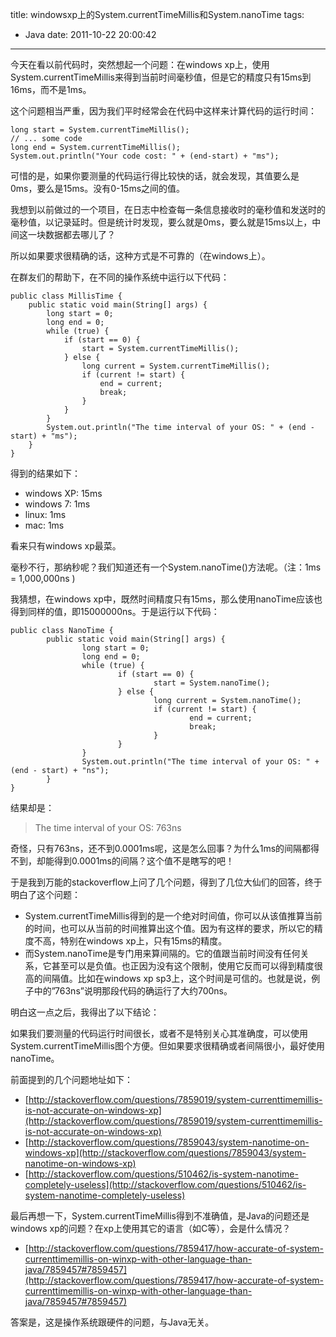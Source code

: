 title: windowsxp上的System.currentTimeMillis和System.nanoTime
tags:
  - Java
date: 2011-10-22 20:00:42
---

今天在看以前代码时，突然想起一个问题：在windows xp上，使用System.currentTimeMillis来得到当前时间毫秒值，但是它的精度只有15ms到16ms，而不是1ms。

这个问题相当严重，因为我们平时经常会在代码中这样来计算代码的运行时间：

```
long start = System.currentTimeMillis();
// ... some code
long end = System.currentTimeMillis();
System.out.println("Your code cost: " + (end-start) + "ms");
```

可惜的是，如果你要测量的代码运行得比较快的话，就会发现，其值要么是0ms，要么是15ms。没有0-15ms之间的值。

 <span id="more-455"></span>
<p>我想到以前做过的一个项目，在日志中检查每一条信息接收时的毫秒值和发送时的毫秒值，以记录延时。但是统计时发现，要么就是0ms，要么就是15ms以上，中间这一块数据都去哪儿了？

所以如果要求很精确的话，这种方式是不可靠的（在windows上）。

在群友们的帮助下，在不同的操作系统中运行以下代码：

```
public class MillisTime {
    public static void main(String[] args) {
        long start = 0;
        long end = 0;
        while (true) {
            if (start == 0) {
                start = System.currentTimeMillis();
            } else {
                long current = System.currentTimeMillis();
                if (current != start) {
                    end = current;
                    break;
                }
            }
        }
        System.out.println("The time interval of your OS: " + (end - start) + "ms");
    }
}
```

得到的结果如下：

*   windows XP: 15ms
*   windows 7: 1ms
*   linux: 1ms
*   mac: 1ms

看来只有windows xp最菜。

毫秒不行，那纳秒呢？我们知道还有一个System.nanoTime()方法呢。（注：1ms = 1,000,000ns )

我猜想，在windows xp中，既然时间精度只有15ms，那么使用nanoTime应该也得到同样的值，即15000000ns。于是运行以下代码：

```
public class NanoTime {
        public static void main(String[] args) {
                long start = 0;
                long end = 0;
                while (true) {
                        if (start == 0) {
                                start = System.nanoTime();
                        } else {
                                long current = System.nanoTime();
                                if (current != start) {
                                        end = current;
                                        break;
                                }
                        }
                }
                System.out.println("The time interval of your OS: " + (end - start) + "ns");
        }
}
```

结果却是：

> The time interval of your OS: 763ns

奇怪，只有763ns，还不到0.0001ms呢，这是怎么回事？为什么1ms的间隔都得不到，却能得到0.0001ms的间隔？这个值不是瞎写的吧！

于是我到万能的stackoverflow上问了几个问题，得到了几位大仙们的回答，终于明白了这个问题：

*   System.currentTimeMillis得到的是一个绝对时间值，你可以从该值推算当前的时间，也可以从当前的时间推算出这个值。因为有这样的要求，所以它的精度不高，特别在windows xp上，只有15ms的精度。
*   而System.nanoTime是专门用来算间隔的。它的值跟当前时间没有任何关系，它甚至可以是负值。也正因为没有这个限制，使用它反而可以得到精度很高的间隔值。比如在windows xp sp3上，这个时间是可信的。也就是说，例子中的&#8221;763ns&#8221;说明那段代码的确运行了大约700ns。

明白这一点之后，我得出了以下结论：

如果我们要测量的代码运行时间很长，或者不是特别关心其准确度，可以使用System.currentTimeMillis图个方便。但如果要求很精确或者间隔很小，最好使用nanoTime。

前面提到的几个问题地址如下：

*   [http://stackoverflow.com/questions/7859019/system-currenttimemillis-is-not-accurate-on-windows-xp](http://stackoverflow.com/questions/7859019/system-currenttimemillis-is-not-accurate-on-windows-xp)
*   [http://stackoverflow.com/questions/7859043/system-nanotime-on-windows-xp](http://stackoverflow.com/questions/7859043/system-nanotime-on-windows-xp)
*   [http://stackoverflow.com/questions/510462/is-system-nanotime-completely-useless](http://stackoverflow.com/questions/510462/is-system-nanotime-completely-useless)

最后再想一下，System.currentTimeMillis得到不准确值，是Java的问题还是windows xp的问题？在xp上使用其它的语言（如C等），会是什么情况？

*   [http://stackoverflow.com/questions/7859417/how-accurate-of-system-currenttimemillis-on-winxp-with-other-language-than-java/7859457#7859457](http://stackoverflow.com/questions/7859417/how-accurate-of-system-currenttimemillis-on-winxp-with-other-language-than-java/7859457#7859457)

答案是，这是操作系统跟硬件的问题，与Java无关。